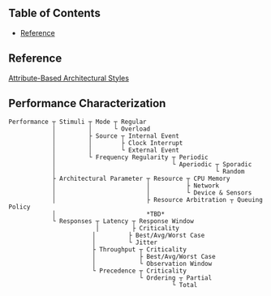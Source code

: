 ## Table of Contents
- [Reference](#reference)

## Reference
[Attribute-Based Architectural Styles](https://resources.sei.cmu.edu/asset_files/TechnicalReport/1999_005_001_16781.pdf)

## Performance Characterization
```
Performance ┬ Stimuli ┬ Mode ┬ Regular
            │         │      └ Overload
            │         ├ Source ┬ Internal Event
            │         │        ├ Clock Interrupt
            │         │        └ External Event
            │         └ Frequency Regularity ┬ Periodic
            │                                └ Aperiodic ┬ Sporadic
            │                                            └ Random
            ├ Architectural Parameter ┬ Resource ┬ CPU Memory
            │                         │          ├ Network
            │                         │          └ Device & Sensors
            │                         ├ Resource Arbitration ┬ Queuing Policy
            │                         *TBD*
            └ Responses ┬ Latency ┬ Response Window
                        │         ├ Criticality
                       │         ├ Best/Avg/Worst Case
                       │         └ Jitter
                       ├ Throughput ┬ Criticality
                       │            ├ Best/Avg/Worst Case
                       │            └ Observation Window
                       └ Precedence ┬ Criticality
                                    └ Ordering ┬ Partial
                                             └ Total
```